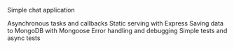 Simple chat application

Asynchronous tasks and callbacks
Static serving with Express
Saving data to MongoDB with Mongoose
Error handling and debugging
Simple tests and async tests
